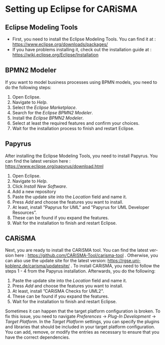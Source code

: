 # Setting up Eclipse for CARiSMA

## Eclipse Modeling Tools
- First, you need to install the Eclipse Modeling Tools. You can find it at : https://www.eclipse.org/downloads/packages/
- If you have problems installing it, check out the installation guide at : https://wiki.eclipse.org/Eclipse/Installation


## BPMN2 Modeler
If you want to model business processes using BPMN models, you need to do the following steps:
1. Open Eclipse.
2. Navigate to *Help*.
3. Select the *Eclipse Marketplace*.
4. Search for the *Eclipse BPMN2 Modeler*.
5. Install the *Eclipse BPMN2 Modeler*.
6. Select at least the required features and confirm your choices.
7. Wait for the installation process to finish and restart Eclipse.

## Papyrus
After installing the Eclipse Modeling Tools, you need to install Papyrus. You can find the latest version here : https://www.eclipse.org/papyrus/download.html
1. Open Eclipse.
2. Navigate to *Help*.
3. Click *Install New Software*.
4. Add a new repository
5. Paste the update site into the *Location* field and name it.
6. Press *Add* and choose the features you want to install.
7. At least, install ”Papyrus for UML” and ”Papyrus for UML Developer
     Resources”.
8. These can be found if you expand the features.
9. Wait for the installation to finish and restart Eclipse.


## CARiSMA
Next, you are ready to install the CARiSMA tool. You can find the latest ver- sion here :
https://github.com/CARiSMA-Tool/carisma-tool .
Otherwise, you can also use the update site for the latest version: https://rgse.uni-koblenz.de/carisma/updatesite/ . To install CARiSMA, you need to follow the steps 1 - 4 from the Papyrus installation. Afterwards, you do the following:
1. Paste the update site into the *Location* field and name it.
2. Press *Add* and choose the features you want to install.
3. At least, install ”CARiSMA Checks for UML2".
4. These can be found if you expand the features.
5. Wait for the installation to finish and restart Eclipse.

Sometimes it can happen that the target platform configuration is broken. To fix this issue, you need to navigate *Preferences* → *Plug-In Development* → *Target Platform*. In the *Target Platform* settings, you can specify the plugins and libraries that should be included in your target platform configuration. You can add, remove, or modify the entries as necessary to ensure that you have the correct dependencies.
